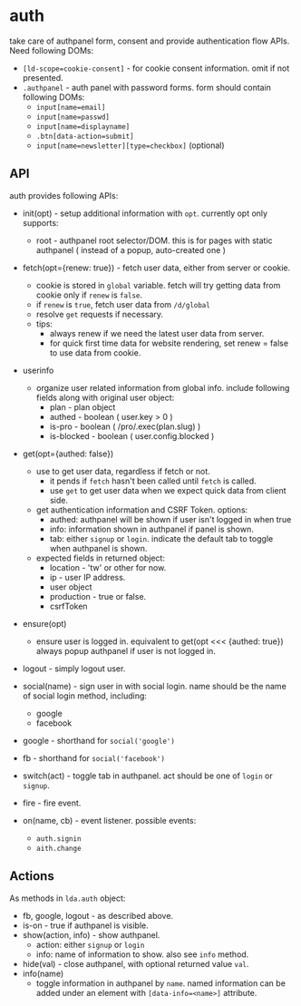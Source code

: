 # auth 

take care of authpanel form, consent and provide authentication flow APIs. Need following DOMs:

 * `[ld-scope=cookie-consent]` - for cookie consent information. omit if not presented.
 * `.authpanel` - auth panel with password forms. form should contain following DOMs:
   - `input[name=email]`
   - `input[name=passwd]`
   - `input[name=displayname]`
   - `.btn[data-action=submit]`
   - `input[name=newsletter][type=checkbox]` (optional)


## API

auth provides following APIs:

 * init(opt) - setup additional information with `opt`. currently opt only supports:
   - root - authpanel root selector/DOM. this is for pages with static authpanel ( instead of a popup, auto-created one )
 * fetch(opt={renew: true}) - fetch user data, either from server or cookie.
   - cookie is stored in `global` variable. fetch will try getting data from cookie only if `renew` is `false`.
   - if `renew` is `true`, fetch user data from `/d/global`
   - resolve `get` requests if necessary.
   - tips:
     - always renew if we need the latest user data from server.
     - for quick first time data for website rendering, set renew = false to use data from cookie.

 * userinfo
   - organize user related information from global info. include following fields along with original user object:
     - plan - plan object
     - authed - boolean ( user.key > 0 )
     - is-pro - boolean ( /pro/.exec(plan.slug) )
     - is-blocked - boolean ( user.config.blocked )

 * get(opt={authed: false})
   - use to get user data, regardless if fetch or not.
     - it pends if `fetch` hasn't been called until `fetch` is called.
     - use `get` to get user data when we expect quick data from client side.
   - get authentication information and CSRF Token. options:
     - authed: authpanel will be shown if user isn't logged in when true 
     - info: information shown in authpanel if panel is shown.
     - tab: either `signup` or `login`. indicate the default tab to toggle when authpanel is shown.
   - expected fields in returned object:
     - location - 'tw' or other for now.
     - ip - user IP address.
     - user object
     - production - true or false.
     - csrfToken

 * ensure(opt)
   - ensure user is logged in. equivalent to get(opt <<< {authed: true})
     always popup authpanel if user is not logged in.

 * logout - simply logout user.
 * social(name) - sign user in with social login. name should be the name of social login method, including:
   - google
   - facebook
 * google - shorthand for `social('google')`
 * fb - shorthand for `social('facebook')`
 * switch(act) - toggle tab in authpanel. act should be one of `login` or `signup`.
 * fire - fire event. 
 * on(name, cb) - event listener. possible events:
   - `auth.signin`
   - `aith.change`

## Actions

As methods in `lda.auth` object:

 * fb, google, logout - as described above.
 * is-on - true if authpanel is visible.
 * show(action, info) - show authpanel.
   - action: either `signup` or `login`
   - info: name of information to show. also see `info` method.
 * hide(val) - close authpanel, with optional returned value `val`.
 * info(name)
   - toggle information in authpanel by `name`.
     named information can be added under an element with `[data-info=<name>]` attribute.

